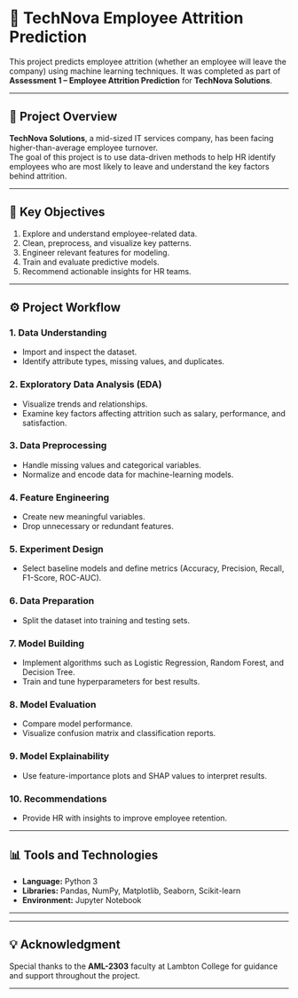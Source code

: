 










# 🧠 TechNova Employee Attrition Prediction

This project predicts employee attrition (whether an employee will leave the company) using machine learning techniques. It was completed as part of **Assessment 1 – Employee Attrition Prediction** for **TechNova Solutions**.

---

## 📘 Project Overview

**TechNova Solutions**, a mid-sized IT services company, has been facing higher-than-average employee turnover.  
The goal of this project is to use data-driven methods to help HR identify employees who are most likely to leave and understand the key factors behind attrition.

---

## 🧩 Key Objectives

1. Explore and understand employee-related data.  
2. Clean, preprocess, and visualize key patterns.  
3. Engineer relevant features for modeling.  
4. Train and evaluate predictive models.  
5. Recommend actionable insights for HR teams.

---

## ⚙️ Project Workflow

### 1. Data Understanding  
- Import and inspect the dataset.  
- Identify attribute types, missing values, and duplicates.

### 2. Exploratory Data Analysis (EDA)  
- Visualize trends and relationships.  
- Examine key factors affecting attrition such as salary, performance, and satisfaction.

### 3. Data Preprocessing  
- Handle missing values and categorical variables.  
- Normalize and encode data for machine-learning models.

### 4. Feature Engineering  
- Create new meaningful variables.  
- Drop unnecessary or redundant features.

### 5. Experiment Design  
- Select baseline models and define metrics (Accuracy, Precision, Recall, F1-Score, ROC-AUC).

### 6. Data Preparation  
- Split the dataset into training and testing sets.

### 7. Model Building  
- Implement algorithms such as Logistic Regression, Random Forest, and Decision Tree.  
- Train and tune hyperparameters for best results.

### 8. Model Evaluation  
- Compare model performance.  
- Visualize confusion matrix and classification reports.

### 9. Model Explainability  
- Use feature-importance plots and SHAP values to interpret results.

### 10. Recommendations  
- Provide HR with insights to improve employee retention.

---

## 📊 Tools and Technologies

- **Language:** Python 3  
- **Libraries:** Pandas, NumPy, Matplotlib, Seaborn, Scikit-learn  
- **Environment:** Jupyter Notebook  

---



---



## 💡 Acknowledgment

Special thanks to the **AML-2303** faculty at Lambton College for guidance and support throughout the project.

---